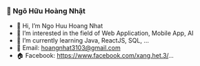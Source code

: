   <h3>🚀 Ngô Hữu Hoàng Nhật</h3> 
  
- 👋 Hi, I’m Ngo Huu Hoang Nhat
- 👀 I’m interested in the field of Web Application, Mobile App, AI 
- 🌱 I’m currently learning Java, ReactJS, SQL, ...
- 📧 Email: hoangnhat3103@gmail.com
- 🏠 Facebook: https://www.facebook.com/xang.het.3/...

  
<!---
NgoHuuHoangNhat/NgoHuuHoangNhat is a ✨ special ✨ repository because its `README.md` (this file) appears on your GitHub profile.
You can click the Preview link to take a look at your changes.
--->
